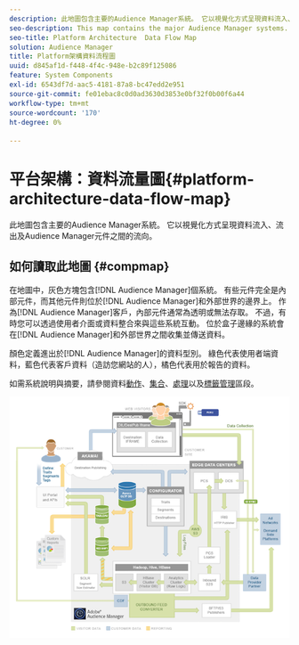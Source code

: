 ```yaml
---
description: 此地圖包含主要的Audience Manager系統。 它以視覺化方式呈現資料流入、流出及Audience Manager元件之間的流向。
seo-description: This map contains the major Audience Manager systems. It visually represents how data flows into, out of, and among Audience Manager components.
seo-title: Platform Architecture  Data Flow Map
solution: Audience Manager
title: Platform架構資料流程圖
uuid: d845af1d-f448-4f4c-948e-b2c89f125086
feature: System Components
exl-id: 6543df7d-aac5-4181-87a8-bc47edd2e951
source-git-commit: fe01ebac8c0d0ad3630d3853e0bf32f0b00f6a44
workflow-type: tm+mt
source-wordcount: '170'
ht-degree: 0%

---
```


# 平台架構：資料流量圖{#platform-architecture-data-flow-map}

此地圖包含主要的Audience Manager系統。 它以視覺化方式呈現資料流入、流出及Audience Manager元件之間的流向。

## 如何讀取此地圖 {#compmap}

<!-- 

c_compmap.xml

 -->

在地圖中，灰色方塊包含[!DNL Audience Manager]個系統。 有些元件完全是內部元件，而其他元件則位於[!DNL Audience Manager]和外部世界的邊界上。 作為[!DNL Audience Manager]客戶，內部元件通常為透明或無法存取。 不過，有時您可以透過使用者介面或資料整合來與這些系統互動。 位於盒子邊緣的系統會在[!DNL Audience Manager]和外部世界之間收集並傳送資料。

顏色定義進出於[!DNL Audience Manager]的資料型別。 綠色代表使用者端資料，藍色代表客戶資料（造訪您網站的人），橘色代表用於報告的資料。

如需系統說明與摘要，請參閱資料[動作](../../reference/system-components/components-data-action.md)、[集合](../../reference/system-components/components-data-collection.md)、[處理](../../reference/system-components/components-data-processing.md)以及[標籤管理](../../reference/system-components/components-tag-management.md)區段。

![](assets/flowmap.png)
